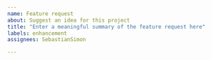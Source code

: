 ```yaml
---
name: Feature request
about: Suggest an idea for this project
title: "Enter a meaningful summary of the feature request here"
labels: enhancement
assignees: SebastianSimon

---
```


<!--
I’d love to read about your ideas! Keep in mind, though, that I’m a single person working on this project. The script focuses on URL and search bar selection behavior only, and ideally this repo shouldn’t even exist.
Please explain what I should include in the shell script and why. Requests concerning compatibility, usability, and code quality are always welcome.
-->


